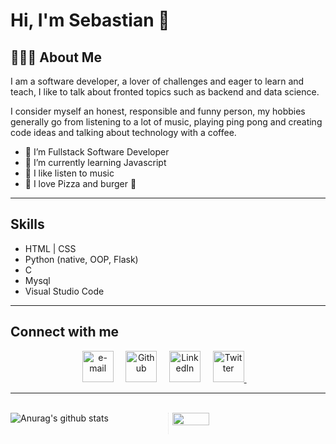 # Hi, I'm Sebastian 👋
## 👨🏻‍💻 About Me
I am a software developer, a lover of challenges and eager to learn and teach, I like to talk about fronted topics such as backend and data science.

I consider myself an honest, responsible and funny person, my hobbies generally go from listening to a lot of music, playing ping pong and creating code ideas and talking about technology with a coffee.

- 🔭 I’m Fullstack Software Developer
- 🌱 I’m currently learning Javascript
- 🎵 I like listen to music
- 🍕 I love Pizza and burger 🍔

---
## Skills

* HTML | CSS
* Python (native, OOP, Flask)
* C
* Mysql
* Visual Studio Code
---
## Connect with me
<div align="Left">
     <p align="center">
        <!-- gmail-->
        <a href="mailto:sebastianobandoperez5@gmail.com"><img src="https://i.pinimg.com/originals/84/7c/08/847c083cc09040091439e3c05d1fedde.png" width="50px" alt="e-mail"></a> &nbsp; &nbsp;
        <!-- github -->
        <a href="https://github.com/seObando19"><img src="https://icons-for-free.com/iconfiles/png/512/github+icon-1320168274457504277.png" width="50px" alt="Github"></a> &nbsp; &nbsp;
        <!-- linkedin -->
        <a href="https://www.linkedin.com/in/sebastianobandop/"><img src="https://cdn4.iconfinder.com/data/icons/social-messaging-ui-color-shapes-2-free/128/social-linkedin-circle-512.png" width="50px" alt="LinkedIn"></a> &nbsp; &nbsp;
        <!-- twitter -->
        <a href="https://twitter.com/seObando19"><img src="https://webtus.net/wp-content/uploads/2016/05/Icon-Twitter.png" width="50px" alt="Twitter"> </a> &nbsp; &nbsp;
    </p>

---

<br>

<div style="-webkit-column-count: 2; -moz-column-count: 2; column-count: 2; -webkit-column-rule: 1px dotted #e0e0e0; -moz-column-rule: 1px dotted #e0e0e0; column-rule: 1px dotted #e0e0e0;">
  
<div>
  <img src="https://github-readme-stats.anuraghazra1.vercel.app/api?username=seObando19&show_icons=true&include_all_commits=true&theme=material-palenight" alt="Anurag's github stats" />
</div>
</br>
<div>
   <img  src="https://github-readme-stats.anuraghazra1.vercel.app/api/top-langs/?username=seObando19&layout=compact&theme=material-palenight&langs_count=8" width="49%" />
</div>
</div>
</br>

